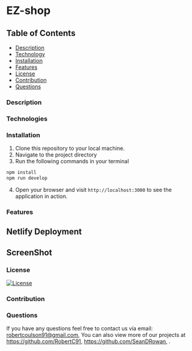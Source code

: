 # EZ-shop

## Table of Contents
- [Description](#description)
- [Technology](#technology)
- [Installation](#installation)
- [Features](#features)
- [License](#license)
- [Contribution](#contribution)
- [Questions](#questions)

### Description



### Technologies



### Installation

1. Clone this repository to your local machine.
2. Navigate to the project directory
3. Run the following commands in your terminal
```sh
npm install
npm run develop
```
4. Open your browser and visit `http://localhost:3000` to see the application in action.

### Features



## Netlify Deployment



## ScreenShot



### License

[![License](https://img.shields.io/badge/License-MIT-blue.svg)](LICENSE)

### Contribution


### Questions

If you have any questions feel free to contact us via email: robertcoulson91@gmail.com,
You can also view more of our projects at https://github.com/RobertC91, https://github.com/SeanDRowan,   .
